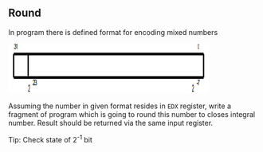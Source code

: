 ## Round

In program there is defined format for encoding mixed numbers

![](img.png)

Assuming the number in given format resides in `EDX` register, write a fragment of program which is going to round this number to closes integral number. Result should be returned via the same input register.

Tip: Check state of 2<sup>-1</sup> bit

